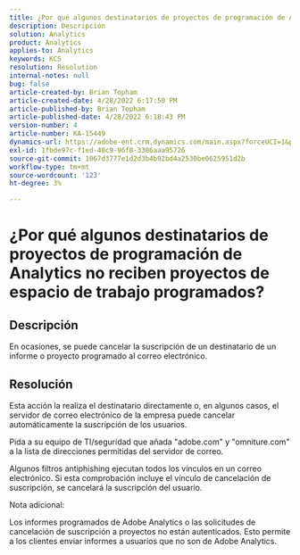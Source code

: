 ```yaml
---
title: ¿Por qué algunos destinatarios de proyectos de programación de Analytics no reciben proyectos de espacio de trabajo programados?
description: Descripción
solution: Analytics
product: Analytics
applies-to: Analytics
keywords: KCS
resolution: Resolution
internal-notes: null
bug: false
article-created-by: Brian Topham
article-created-date: 4/28/2022 6:17:50 PM
article-published-by: Brian Topham
article-published-date: 4/28/2022 6:18:43 PM
version-number: 4
article-number: KA-15449
dynamics-url: https://adobe-ent.crm.dynamics.com/main.aspx?forceUCI=1&pagetype=entityrecord&etn=knowledgearticle&id=9a1ed07d-1fc7-ec11-a7b6-0022480a1b03
exl-id: 1fbde97c-f1ed-48c9-96f8-3386aaa95726
source-git-commit: 1067d3777e1d2d3b4b92bd4a2530be0625951d2b
workflow-type: tm+mt
source-wordcount: '123'
ht-degree: 3%

---
```


# ¿Por qué algunos destinatarios de proyectos de programación de Analytics no reciben proyectos de espacio de trabajo programados?

## Descripción


En ocasiones, se puede cancelar la suscripción de un destinatario de un informe o proyecto programado al correo electrónico.


## Resolución


Esta acción la realiza el destinatario directamente o, en algunos casos, el servidor de correo electrónico de la empresa puede cancelar automáticamente la suscripción de los usuarios.

Pida a su equipo de TI/seguridad que añada &quot;adobe.com&quot; y &quot;omniture.com&quot; a la lista de direcciones permitidas del servidor de correo.

Algunos filtros antiphishing ejecutan todos los vínculos en un correo electrónico. Si esta comprobación incluye el vínculo de cancelación de suscripción, se cancelará la suscripción del usuario.



Nota adicional:

Los informes programados de Adobe Analytics o las solicitudes de cancelación de suscripción a proyectos no están autenticados. Esto permite a los clientes enviar informes a usuarios que no son de Adobe Analytics.
